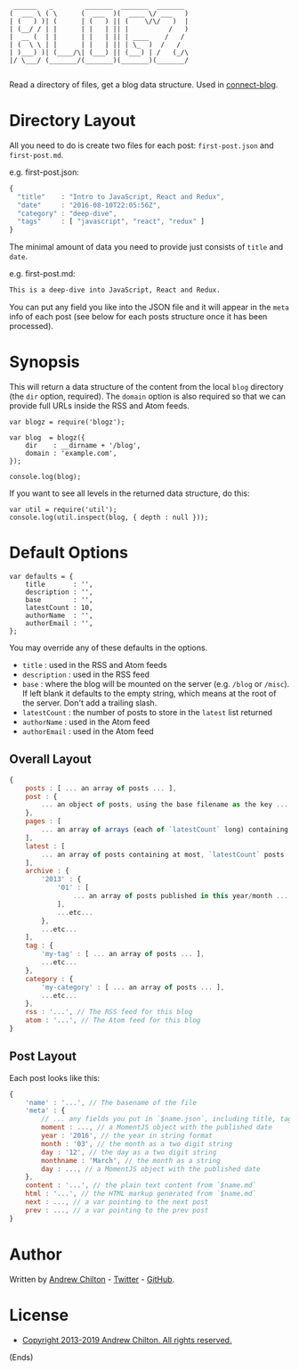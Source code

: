```
 ______   _        _______  _______  _______ 
(  ___ \ ( \      (  ___  )(  ____ \/ ___   )
| (   ) )| (      | (   ) || (    \/\/   )  |
| (__/ / | |      | |   | || |          /   )
|  __ (  | |      | |   | || | ____    /   / 
| (  \ \ | |      | |   | || | \_  )  /   /  
| )___) )| (____/\| (___) || (___) | /   (_/\
|/ \___/ (_______/(_______)(_______)(_______/
                                             
```

Read a directory of files, get a blog data structure. Used in [connect-blog](https://www.npmjs.com/package/connect-blog).

# Directory Layout #

All you need to do is create two files for each post: `first-post.json` and `first-post.md`.

e.g. first-post.json:

```js
{
  "title"    : "Intro to JavaScript, React and Redux",
  "date"     : "2016-08-10T22:05:56Z",
  "category" : "deep-dive",
  "tags"     : [ "javascript", "react", "redux" ]
}
```

The minimal amount of data you need to provide just consists of `title` and `date`.

e.g. first-post.md:

```md
This is a deep-dive into JavaScript, React and Redux.
```

You can put any field you like into the JSON file and it will appear in the `meta` info of each post (see below for
each posts structure once it has been processed).

# Synopsis #

This will return a data structure of the content from the local `blog` directory (the `dir` option, required). The
`domain` option is also required so that we can provide full URLs inside the RSS and Atom feeds.

```
var blogz = require('blogz');

var blog  = blogz({
    dir    : __dirname + '/blog',
    domain : 'example.com',
});

console.log(blog);
```

If you want to see all levels in the returned data structure, do this:

```
var util = require('util');
console.log(util.inspect(blog, { depth : null }));
```

# Default Options #

```
var defaults = {
    title       : '',
    description : '',
    base        : '',
    latestCount : 10,
    authorName  : '',
    authorEmail : '',
};
```

You may override any of these defaults in the options.

* `title` : used in the RSS and Atom feeds
* `description` : used in the RSS feed
* `base` : where the blog will be mounted on the server (e.g. `/blog` or `/misc`). If left blank it defaults to the
  empty string, which means at the root of the server. Don't add a trailing slash.
* `latestCount` : the number of posts to store in the `latest` list returned
* `authorName` : used in the Atom feed
* `authorEmail` : used in the Atom feed

## Overall Layout ##

```js
{
    posts : [ ... an array of posts ... ],
    post : {
        ... an object of posts, using the base filename as the key ...
    },
    pages : [
        ... an array of arrays (each of `latestCount` long) containing posts ...
    ],
    latest : [
        ... an array of posts containing at most, `latestCount` posts ...
    ],
    archive : {
        '2013' : {
            '01' : [
                ... an array of posts published in this year/month ...
            ],
            ...etc...
        },
        ...etc...
    ],
    tag : {
        'my-tag' : [ ... an array of posts ... ],
        ...etc...
    },
    category : {
        'my-category' : [ ... an array of posts ... ],
        ...etc...
    },
    rss : '...', // The RSS feed for this blog
    atom : '...', // The Atom feed for this blog
}
```

## Post Layout ##

Each post looks like this:

```js
{
    'name' : '...', // The basename of the file
    'meta' : {
        // ... any fields you put in `$name.json`, including title, tags and category
        moment : ..., // a MomentJS object with the published date
        year : '2016', // the year in string format
        month : '03', // the month as a two digit string
        day : '12', // the day as a two digit string
        monthname : 'March', // the month as a string
        day : ..., // a MomentJS object with the published date
    },
    content : '...', // the plain text content from `$name.md`
    html : '...', // the HTML markup generated from `$name.md`
    next : ..., // a var pointing to the next post
    prev : ..., // a var pointing to the prev post
}
```

# Author #

Written by [Andrew Chilton](https://chilts.org/) - [Twitter](https://twitter.com/andychilton) - [GitHub](https://github.com/chilts/).

# License #

* [Copyright 2013-2019 Andrew Chilton.  All rights reserved.](http://chilts.mit-license.org/2013/)

(Ends)
